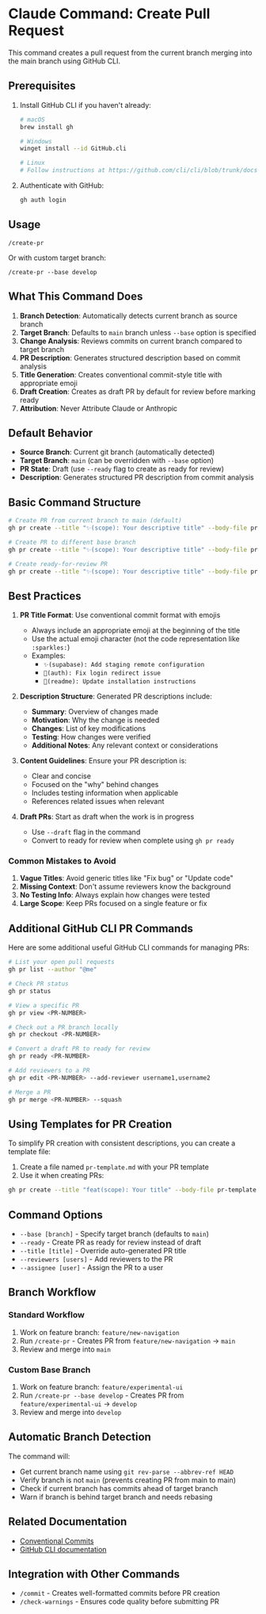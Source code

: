 # Claude Command: Create Pull Request

This command creates a pull request from the current branch merging into the main branch using GitHub CLI.

## Prerequisites

1. Install GitHub CLI if you haven't already:

   ```bash
   # macOS
   brew install gh

   # Windows
   winget install --id GitHub.cli

   # Linux
   # Follow instructions at https://github.com/cli/cli/blob/trunk/docs/install_linux.md
   ```

2. Authenticate with GitHub:
   ```bash
   gh auth login
   ```

## Usage

```
/create-pr
```

Or with custom target branch:
```
/create-pr --base develop
```

## What This Command Does

1. **Branch Detection**: Automatically detects current branch as source branch
2. **Target Branch**: Defaults to `main` branch unless `--base` option is specified
3. **Change Analysis**: Reviews commits on current branch compared to target branch
4. **PR Description**: Generates structured description based on commit analysis
5. **Title Generation**: Creates conventional commit-style title with appropriate emoji
6. **Draft Creation**: Creates as draft PR by default for review before marking ready
7. **Attribution**: Never Attribute Claude or Anthropic

## Default Behavior

- **Source Branch**: Current git branch (automatically detected)
- **Target Branch**: `main` (can be overridden with `--base` option)
- **PR State**: Draft (use `--ready` flag to create as ready for review)
- **Description**: Generates structured PR description from commit analysis

## Basic Command Structure

```bash
# Create PR from current branch to main (default)
gh pr create --title "✨(scope): Your descriptive title" --body-file pr-description.md --base main --draft

# Create PR to different base branch
gh pr create --title "✨(scope): Your descriptive title" --body-file pr-description.md --base develop --draft

# Create ready-for-review PR
gh pr create --title "✨(scope): Your descriptive title" --body-file pr-description.md --base main
```

## Best Practices

1. **PR Title Format**: Use conventional commit format with emojis

   - Always include an appropriate emoji at the beginning of the title
   - Use the actual emoji character (not the code representation like `:sparkles:`)
   - Examples:
     - `✨(supabase): Add staging remote configuration`
     - `🐛(auth): Fix login redirect issue`
     - `📝(readme): Update installation instructions`

2. **Description Structure**: Generated PR descriptions include:

   - **Summary**: Overview of changes made
   - **Motivation**: Why the change is needed
   - **Changes**: List of key modifications
   - **Testing**: How changes were verified
   - **Additional Notes**: Any relevant context or considerations

3. **Content Guidelines**: Ensure your PR description is:

   - Clear and concise
   - Focused on the "why" behind changes
   - Includes testing information when applicable
   - References related issues when relevant

4. **Draft PRs**: Start as draft when the work is in progress
   - Use `--draft` flag in the command
   - Convert to ready for review when complete using `gh pr ready`

### Common Mistakes to Avoid

1. **Vague Titles**: Avoid generic titles like "Fix bug" or "Update code"
2. **Missing Context**: Don't assume reviewers know the background
3. **No Testing Info**: Always explain how changes were tested
4. **Large Scope**: Keep PRs focused on a single feature or fix

## Additional GitHub CLI PR Commands

Here are some additional useful GitHub CLI commands for managing PRs:

```bash
# List your open pull requests
gh pr list --author "@me"

# Check PR status
gh pr status

# View a specific PR
gh pr view <PR-NUMBER>

# Check out a PR branch locally
gh pr checkout <PR-NUMBER>

# Convert a draft PR to ready for review
gh pr ready <PR-NUMBER>

# Add reviewers to a PR
gh pr edit <PR-NUMBER> --add-reviewer username1,username2

# Merge a PR
gh pr merge <PR-NUMBER> --squash
```

## Using Templates for PR Creation

To simplify PR creation with consistent descriptions, you can create a template file:

1. Create a file named `pr-template.md` with your PR template
2. Use it when creating PRs:

```bash
gh pr create --title "feat(scope): Your title" --body-file pr-template.md --base main --draft
```

## Command Options

- `--base [branch]` - Specify target branch (defaults to `main`)
- `--ready` - Create PR as ready for review instead of draft
- `--title [title]` - Override auto-generated PR title
- `--reviewers [users]` - Add reviewers to the PR
- `--assignee [user]` - Assign the PR to a user

## Branch Workflow

### Standard Workflow
1. Work on feature branch: `feature/new-navigation`
2. Run `/create-pr` - Creates PR from `feature/new-navigation` → `main`
3. Review and merge into `main`

### Custom Base Branch
1. Work on feature branch: `feature/experimental-ui`
2. Run `/create-pr --base develop` - Creates PR from `feature/experimental-ui` → `develop`
3. Review and merge into `develop`

## Automatic Branch Detection

The command will:
- Get current branch name using `git rev-parse --abbrev-ref HEAD`
- Verify branch is not `main` (prevents creating PR from main to main)
- Check if current branch has commits ahead of target branch
- Warn if branch is behind target branch and needs rebasing

## Related Documentation

- [Conventional Commits](https://www.conventionalcommits.org/)
- [GitHub CLI documentation](https://cli.github.com/manual/)

## Integration with Other Commands

- `/commit` - Creates well-formatted commits before PR creation
- `/check-warnings` - Ensures code quality before submitting PR